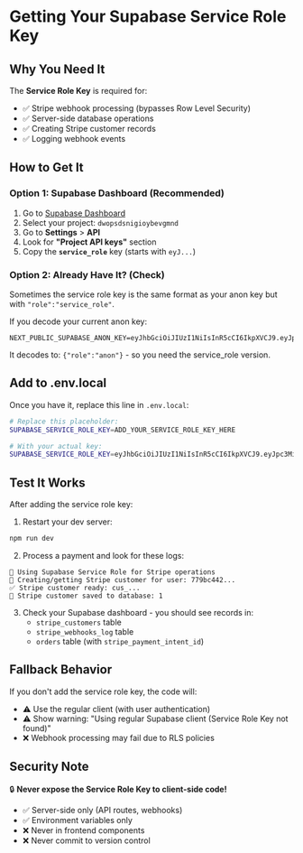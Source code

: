 # Getting Your Supabase Service Role Key

## Why You Need It
The **Service Role Key** is required for:
- ✅ Stripe webhook processing (bypasses Row Level Security)
- ✅ Server-side database operations 
- ✅ Creating Stripe customer records
- ✅ Logging webhook events

## How to Get It

### Option 1: Supabase Dashboard (Recommended)
1. Go to [Supabase Dashboard](https://supabase.com/dashboard)
2. Select your project: `dwopsdsnigioybevgmnd`
3. Go to **Settings** > **API**
4. Look for **"Project API keys"** section
5. Copy the **`service_role`** key (starts with `eyJ...`)

### Option 2: Already Have It? (Check)
Sometimes the service role key is the same format as your anon key but with `"role":"service_role"`.

If you decode your current anon key:
```
NEXT_PUBLIC_SUPABASE_ANON_KEY=eyJhbGciOiJIUzI1NiIsInR5cCI6IkpXVCJ9.eyJpc3MiOiJzdXBhYmFzZSIsInJlZiI6ImR3b3BzZHNuaWdpb3liZXZnbW5kIiwicm9sZSI6ImFub24iLCJpYXQiOjE3NTc1ODI2NDgsImV4cCI6MjA3MzE1ODY0OH0.58aN1wscfgQffnTm2ITfzMbzvdwLOfQj46lsKDoCuF8
```

It decodes to: `{"role":"anon"}` - so you need the service_role version.

## Add to .env.local
Once you have it, replace this line in `.env.local`:
```bash
# Replace this placeholder:
SUPABASE_SERVICE_ROLE_KEY=ADD_YOUR_SERVICE_ROLE_KEY_HERE

# With your actual key:
SUPABASE_SERVICE_ROLE_KEY=eyJhbGciOiJIUzI1NiIsInR5cCI6IkpXVCJ9.eyJpc3MiOiJzdXBhYmFzZSIsInJlZiI6ImR3b3BzZHNuaWdpb3liZXZnbW5kIiwicm9sZSI6InNlcnZpY2Vfcm9sZSIsImlhdCI6MTc1NzU4MjY0OCwiZXhwIjoyMDczMTU4NjQ4fQ.YOUR_SIGNATURE_HERE
```

## Test It Works
After adding the service role key:

1. Restart your dev server:
```bash
npm run dev
```

2. Process a payment and look for these logs:
```
🔑 Using Supabase Service Role for Stripe operations
🔄 Creating/getting Stripe customer for user: 779bc442...
✅ Stripe customer ready: cus_...
💾 Stripe customer saved to database: 1
```

3. Check your Supabase dashboard - you should see records in:
   - `stripe_customers` table
   - `stripe_webhooks_log` table
   - `orders` table (with `stripe_payment_intent_id`)

## Fallback Behavior
If you don't add the service role key, the code will:
- ⚠️  Use the regular client (with user authentication)
- ⚠️  Show warning: "Using regular Supabase client (Service Role Key not found)"
- ❌ Webhook processing may fail due to RLS policies

## Security Note
🔒 **Never expose the Service Role Key to client-side code!**
- ✅ Server-side only (API routes, webhooks)
- ✅ Environment variables only
- ❌ Never in frontend components
- ❌ Never commit to version control